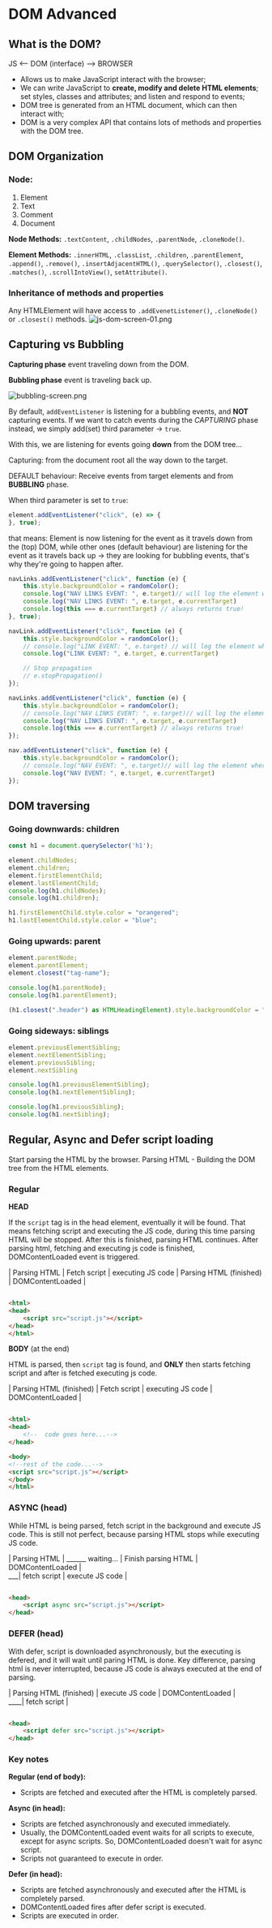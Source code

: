 # DOM Advanced

## What is the DOM?

JS <-- DOM (interface) --> BROWSER

- Allows us to make JavaScript interact with the browser;
- We can write JavaScript to **create, modify and delete HTML elements**; set styles, classes and attributes; and listen
  and
  respond to events;
- DOM tree is generated from an HTML document, which can then interact with;
- DOM is a very complex API that contains lots of methods and properties with the DOM tree.

## DOM Organization

### Node:

1. Element
2. Text
3. Comment
4. Document

**Node Methods:** `.textContent`, `.childNodes`, `.parentNode`, `.cloneNode()`.

**Element Methods:** `.innerHTML`, `.classList`, `.children`, `.parentElement`, `.append()`, `.remove()`,
`.insertAdjacentHTML()`, `.querySelector()`, `.closest()`, `.matches()`, `.scrollIntoView()`, `setAttribute()`.

### Inheritance of methods and properties

Any HTMLElement will have access to `.addEvenetListener()`, `.cloneNode()` or `.closest()` methods.
![js-dom-screen-01.png](js-dom-screen-01.png)

## Capturing vs Bubbling

**Capturing phase** event traveling down from the DOM.

**Bubbling phase** event is traveling back up.

![bubbling-screen.png](bubbling-screen.png)

By default, `addEventListener` is listening for a bubbling events, and **NOT** capturing events.
If we want to catch events during the _CAPTURING_ phase instead, we simply add(set) third parameter -> `true`.

With this, we are listening for events going **down** from the DOM tree...

Capturing: from the document root all the way down to the target.

DEFAULT behaviour:
Receive events from target elements and from **BUBBLING** phase.

When third parameter is set to `true`:

```js
element.addEventListener("click", (e) => {
}, true);
```

that means:
Element is now listening for the event as it travels down from the (top) DOM, while other ones (default behaviour)
are listening for the event as it travels back up -> they are looking for bubbling events, that's why they're going to
happen after.

```js
navLinks.addEventListener("click", function (e) {
    this.style.backgroundColor = randomColor();
    console.log("NAV LINKS EVENT: ", e.target)// will log the element where CLICK (EVENT) happened -> bubbling
    console.log("NAV LINKS EVENT: ", e.target, e.currentTarget)
    console.log(this === e.currentTarget) // always returns true!
}, true);

navLink.addEventListener("click", function (e) {
    this.style.backgroundColor = randomColor();
    // console.log("LINK EVENT: ", e.target) // will log the element where CLICK (EVENT) happened -> bubbling
    console.log("LINK EVENT: ", e.target, e.currentTarget)

    // Stop propagation
    // e.stopPropagation()
});

navLinks.addEventListener("click", function (e) {
    this.style.backgroundColor = randomColor();
    // console.log("NAV LINKS EVENT: ", e.target)// will log the element where CLICK (EVENT) happened -> bubbling
    console.log("NAV LINKS EVENT: ", e.target, e.currentTarget)
    console.log(this === e.currentTarget) // always returns true!
});

nav.addEventListener("click", function (e) {
    this.style.backgroundColor = randomColor();
    // console.log("NAV EVENT: ", e.target)// will log the element where CLICK (EVENT) happened -> bubbling
    console.log("NAV EVENT: ", e.target, e.currentTarget)
});
```

## DOM traversing

### Going downwards: children

```ts
const h1 = document.querySelector('h1');

element.childNodes;
element.children;
element.firstElementChild;
element.lastElementChild;
console.log(h1.childNodes);
console.log(h1.children);

h1.firstElementChild.style.color = "orangered";
h1.lastElementChild.style.color = "blue";

```

### Going upwards: parent

```ts
element.parentNode;
element.parentElement;
element.closest("tag-name");

console.log(h1.parentNode);
console.log(h1.parentElement);

(h1.closest(".header") as HTMLHeadingElement).style.backgroundColor = "var(--color-primary-opacity)";
```

### Going sideways: siblings

```ts
element.previousElementSibling;
element.nextElementSibling;
element.previousSibling;
element.nextSibling

console.log(h1.previousElementSibling);
console.log(h1.nextElementSibling);

console.log(h1.previousSibling);
console.log(h1.nextSibling);
```

## Regular, Async and Defer script loading

Start parsing the HTML by the browser.
Parsing HTML - Building the DOM tree from the HTML elements.

### Regular

**HEAD**

If the `script` tag is in the head element, eventually it will be found. That means fetching script and executing the JS
code, during this time parsing HTML will be stopped. After this is finished, parsing HTML continues. After parsing html,
fetching and executing js code is finished, DOMContentLoaded event is triggered.

| Parsing HTML | Fetch script | executing JS code | Parsing HTML (finished) | DOMContentLoaded |

```html

<html>
<head>
    <script src="script.js"></script>
</head>
</html>
```

**BODY** (at the end)

HTML is parsed, then `script` tag is found, and **ONLY** then starts fetching script and after is fetched executing js
code.

| Parsing HTML (finished) | Fetch script | executing JS code | DOMContentLoaded |

```html

<html>
<head>
    <!--  code goes here...-->
</head>

<body>
<!--rest of the code...-->
<script src="script.js"></script>
</body>
</html>
```

### ASYNC (head)

While HTML is being parsed, fetch script in the background and execute JS code. This is still not perfect, because
parsing HTML stops while executing JS code.

| Parsing HTML | ______ waiting... | Finish parsing HTML | DOMContentLoaded |
<br>___| fetch script | execute JS code |

```html

<head>
    <script async src="script.js"></script>
</head>
```

### DEFER (head)

With defer, script is downloaded asynchronously, but the executing is defered, and it will wait until paring HTML is
done.
Key difference, parsing html is never interrupted, because JS code is always executed at the end of parsing.

| Parsing HTML (finished) | execute JS code | DOMContentLoaded |
<br>____| fetch script |

```html

<head>
    <script defer src="script.js"></script>
</head>
```

### Key notes

**Regular (end of body):**

* Scripts are fetched and executed after the HTML is completely parsed.

**Async (in head):**

* Scripts are fetched asynchronously and executed immediately.
* Usually, the DOMContentLoaded event waits for all scripts to execute, except for async scripts. So, DOMContentLoaded
  doesn't wait for async script.
* Scripts not guaranteed to execute in order.

**Defer (in head):**

* Scripts are fetched asynchronously and executed after the HTML is completely parsed.
* DOMContentLoaded fires after defer script is executed.
* Scripts are executed in order.